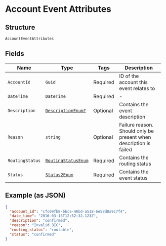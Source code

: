 
# Account Event Attributes

## Structure

`AccountEventAttributes`

## Fields

| Name | Type | Tags | Description |
|  --- | --- | --- | --- |
| `AccountId` | `Guid` | Required | ID of the account this event relates to |
| `DateTime` | `DateTime` | Required | - |
| `Description` | [`DescriptionEnum?`](../../doc/models/description-enum.md) | Optional | Contains the event description |
| `Reason` | `string` | Optional | Failure reason. Should only be present when description is failed |
| `RoutingStatus` | [`RoutingStatusEnum`](../../doc/models/routing-status-enum.md) | Required | Contains the routing status |
| `Status` | [`Status2Enum`](../../doc/models/status-2-enum.md) | Required | Contains the event status |

## Example (as JSON)

```json
{
  "account_id": "cfc09fb8-bbca-40bd-a518-6e58d8a9c7f4",
  "date_time": "2016-03-13T12:52:32.123Z",
  "description": "confirmed",
  "reason": "Invalid BIC",
  "routing_status": "routable",
  "status": "confirmed"
}
```

